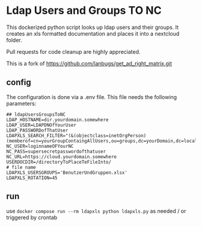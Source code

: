 # Ldap Users and Groups TO NC
This dockerized python script looks up ldap users and their groups. It creates an xls formatted documentation and places it into a nextcloud folder.

Pull requests for code cleanup are highly appreciated.

This is a fork of https://github.com/lanbugs/get_ad_right_matrix.git

## config
The configuration is done via a .env file. This file needs the following parameters:
```
## ldapUsersGroupsToNC
LDAP_HOSTNAME=dir.yourdomain.somewhere
LDAP_USER=LDAPDNOfYourUser
LDAP_PASSWORDofThatUser
LDAPXLS_SEARCH_FILTER="(&(objectclass=inetOrgPerson)(memberof=cn=yourGroupContaingAllUsers,ou=groups,dc=yourDomain,dc=local))"
NC_USER=loginnameOFYourNC
NC_PASS=supersecretpasswordofthatuser
NC_URL=https://cloud.yourdomain.somewhere
USERDOCDIR=/directoryToPlaceTeFileInto/
# file name
LDAPXLS_USERSGROUPS='BenutzerUndGruppen.xlsx'
LDAPXLS_ROTATION=45
```
## run
use ```docker compose run --rm ldapxls python ldapxls.py``` as needed / or triggered by crontab
